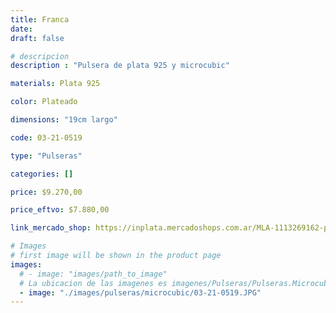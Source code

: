 ```yaml
---
title: Franca
date: 
draft: false

# descripcion
description : "Pulsera de plata 925 y microcubic"

materials: Plata 925

color: Plateado

dimensions: "19cm largo"

code: 03-21-0519

type: "Pulseras"

categories: []

price: $9.270,00

price_eftvo: $7.880,00

link_mercado_shop: https://inplata.mercadoshops.com.ar/MLA-1113269162-pulsera-de-plata-y-microcubic-cruz-franca-regalo-mujer-_JM

# Images
# first image will be shown in the product page
images:
  # - image: "images/path_to_image"
  # La ubicacion de las imagenes es imagenes/Pulseras/Pulseras.Microcubic/03-21-0519-franca
  - image: "./images/pulseras/microcubic/03-21-0519.JPG"
---
```

